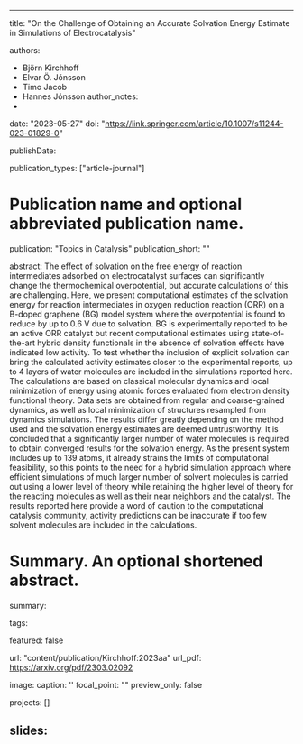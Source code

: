 
---
title: "On the Challenge of Obtaining an Accurate Solvation Energy Estimate in Simulations of Electrocatalysis"

authors:
- Björn Kirchhoff  
- Elvar Ö. Jónsson 
- Timo Jacob  
- Hannes Jónsson 
author_notes:
- 
date: "2023-05-27"
doi: "https://link.springer.com/article/10.1007/s11244-023-01829-0"


publishDate: 

publication_types: ["article-journal"]



# Publication name and optional abbreviated publication name.
publication: "Topics in Catalysis"
publication_short: ""

abstract: The effect of solvation on the free energy of reaction intermediates adsorbed on electrocatalyst surfaces can significantly change the thermochemical overpotential, but accurate calculations of this are challenging. Here, we present computational estimates of the solvation energy for reaction intermediates in oxygen reduction reaction (ORR) on a B-doped graphene (BG) model system where the overpotential is found to reduce by up to 0.6 V due to solvation. BG is experimentally reported to be an active ORR catalyst but recent computational estimates using state-of-the-art hybrid density functionals in the absence of solvation effects have indicated low activity. To test whether the inclusion of explicit solvation can bring the calculated activity estimates closer to the experimental reports, up to 4 layers of water molecules are included in the simulations reported here. The calculations are based on classical molecular dynamics and local minimization of energy using atomic forces evaluated from electron density functional theory. Data sets are obtained from regular and coarse-grained dynamics, as well as local minimization of structures resampled from dynamics simulations. The results differ greatly depending on the method used and the solvation energy estimates are deemed untrustworthy. It is concluded that a significantly larger number of water molecules is required to obtain converged results for the solvation energy. As the present system includes up to 139 atoms, it already strains the limits of computational feasibility, so this points to the need for a hybrid simulation approach where efficient simulations of much larger number of solvent molecules is carried out using a lower level of theory while retaining the higher level of theory for the reacting molecules as well as their near neighbors and the catalyst. The results reported here provide a word of caution to the computational catalysis community, activity predictions can be inaccurate if too few solvent molecules are included in the calculations.

# Summary. An optional shortened abstract.
summary: 

tags:

featured: false

url: "content/publication/Kirchhoff:2023aa"
url_pdf: https://arxiv.org/pdf/2303.02092

image:
  caption: '[](./featured.jpg)'
  focal_point: ""
  preview_only: false

projects: []

slides: 
---

